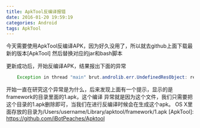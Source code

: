 ```yaml
---
title: ApkTool反编译报错
date: 2016-01-20 19:59:19
categories: Android
tags: ApkTool
---
```

今天需要使用ApkTool反编译APK，因为好久没用了，所以就去github上面下载最新的版本[ApkTool]
然后替换对应的jar和bash脚本

<!--more-->

更新成功后，开始反编译APK，结果报出下面的异常
```java
    Exception in thread "main" brut.androlib.err.UndefinedResObject: resource spec: 0x01010490
```
开始一直在研究这个异常是为什么，后来发现上面有一个提示，显示的是framework的目录里面的1.apk，这个编译
异常就是因为这个文件，我们只需要把这个目录的1.apk删除即可，当我们在进行反编译时候会在生成这个apk。
OS X里面存放的目录为/Users/username/Library/apktool/framework/1.apk
[ApkTool]: https://github.com/iBotPeaches/Apktool
